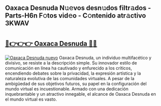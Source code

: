 ## Oaxaca Desnuda N𝚞𝚎vos desn𝚞dos filtr𝚊dos - Parts-H6n F𝚘tos vid𝚎o - C𝚘ntenido atr𝚊ctivo 3KWAV

# <h2><a href="http://mb5r9f1.tromn.icu/?c=Oaxaca+Desnuda">🔗👉👉👉 Oaxaca Desnuda 🔗🔗</a></h2>

[![Oaxaca Desnuda nuevo](https://i.imgur.com/pEAQMta.gif)](http://mb5r9f1.tromn.icu/?c=Oaxaca+Desnuda)
Oaxaca Desnuda, un individuo multifacético y divisivo, se resiste a la descripción simple. Su innovador estilo de comunicación en línea ha cautivado y enfurecido a los críticos, encendiendo debates sobre la privacidad, la expresión artística y la naturaleza evolutiva de las comunidades virtuales. A pesar de la ambigüedad de sus objetivos futuros, su papel en la configuración del mundo virtual es incuestionable. Armado con una dedicación inquebrantable y un atractivo innegable, el alcance de Oaxaca Desnuda en el mundo virtual es vasto.
